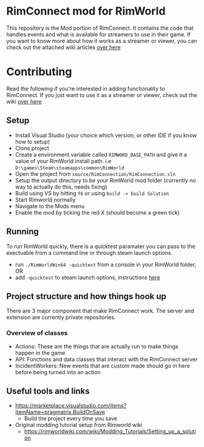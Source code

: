 # RimConnect mod for RimWorld

This repository is the Mod portion of RimConnect. It contains the code that handles events and what is available for streamers to use in their game. If you want to know more about how it works as a streamer or viewer, you can check out the attached wiki articles [over here](https://github.com/Better-Scenes/RimConnect-mod/wiki)

# Contributing

Read the following if you're interested in adding functionality to RimConnect. If you just want to use it as a streamer or viewer, check out the wiki [over here](https://github.com/Better-Scenes/RimConnect-mod/wiki)

## Setup

- Install Visual Studio (your choice which version, or other IDE if you know how to setup)
- Clone project
- Create a environment variable called `RIMWORD_BASE_PATH` and give it a value of your RimWorld install path. i.e `D:\games\Steam\steamapps\common\RimWorld`
- Open the project from `source/RimConnection/RimConnection.sln`
- Setup the output directory to be your RimWorld mod folder (currently no way to actually do this, needs fixing)
- Build using VS by hitting `f6` or using `build -> build Solution`
- Start Rimworld normally
- Navigate to the Mods menu
- Enable the mod by ticking the red X (should become a green tick)

## Running

To run RimWorld quickly, there is a quicktest paramater you can pass to the exectuable from a command line or through steam launch options.

- run `./RimWorldWin64 -quicktest` from a console in your RimWorld folder, OR
- add `-quicktest` to steam launch options, instructions [here](https://support.steampowered.com/kb_article.php?ref=1040-JWMT-2947)

## Project structure and how things hook up

There are 3 major component that make RimConnect work. The server and extension are currently private repositories.

### Overview of classes

- Actions: These are the things that are actually run to make things happen in the game
- API: Functions and data classes that interact with the RimConnect server
- IncidentWorkers: New events that are custom made should go in here before being turned into an action


## Useful tools and links

- https://marketplace.visualstudio.com/items?itemName=pragmatrix.BuildOnSave
  - Build the project every time you save
- Original modding tutorial setup from Rimworld wiki
  - https://rimworldwiki.com/wiki/Modding_Tutorials/Setting_up_a_solution
